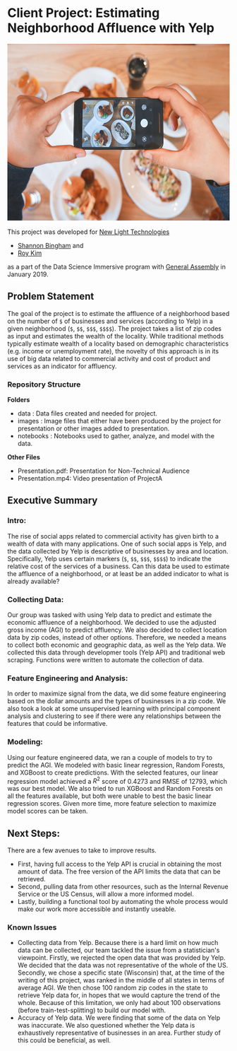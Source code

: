 # Client Project: Estimating Neighborhood Affluence with Yelp

<img src="./images/yelp.jpg" width="600" height="400" alt = "Photo courtesy of @eaterscollective on www.unleash.com" />
 
This project was developed for [New Light Technologies](https://newlighttechnologies.com)
- [Shannon Bingham](https://www.linkedin.com/in/shannon-bingham/) and
- [Roy Kim](https://www.linkedin.com/in/roybkim/)

as a part of the Data Science Immersive program with [General Assembly](https://generalassemb.ly) in January 2019.

## Problem Statement
The goal of the project is to estimate the affluence of a neighborhood based on the number of `$` of businesses and services (according to Yelp) in a given neighborhood (`$`, `$$`, `$$$`, `$$$$`). The project takes a list of zip codes as input and estimates the wealth of the locality. While traditional methods typically estimate wealth of a locality based on demographic characteristics (e.g. income or unemployment rate), the novelty of this approach is in its use of big data related to commercial activity and cost of product and services as an indicator for affluency.

### Repository Structure
**Folders**
- data : Data files created and needed for project.
- images : Image files that either have been produced by the project for presentation or other images added to presentation.
- notebooks : Notebooks used to gather, analyze, and model with the data.

**Other Files**
- Presentation.pdf: Presentation for Non-Technical Audience
- Presentation.mp4: Video presentation of ProjectA

## Executive Summary
### Intro:
The rise of social apps related to commercial activity has given birth to a wealth of data with many applications. One of such social apps is Yelp, and the data collected by Yelp is descriptive of businesses by area and location. Specifically, Yelp uses certain markers (`$`, `$$`, `$$$`, `$$$$`) to indicate the relative cost of the services of a business. Can this data be used to estimate the affluence of a neighborhood, or at least be an added indicator to what is already available?

### Collecting Data:
Our group was tasked with using Yelp data to predict and estimate the economic affluence of a neighborhood. We decided to use the adjusted gross income (AGI) to predict affluency. We also decided to collect location data by zip codes, instead of other options. Therefore, we needed a means to collect both economic and geographic data, as well as the Yelp data. We collected this data through developmer tools (Yelp API) and traditional web scraping. Functions were written to automate the collection of data.

### Feature Engineering and Analysis:
In order to maximize signal from the data, we did some feature engineering based on the dollar amounts and the types of businesses in a zip code. We also took a look at some unsupervised learning with principal component analysis and clustering to see if there were any relationships between the features that could be informative.

### Modeling:
Using our feature engineered data, we ran a couple of models to try to predict the AGI. We modeled with basic linear regression, Random Forests, and XGBoost to create predictions. With the selected features, our linear regression model achieved a $R^2$ score of 0.4273 and RMSE of 12793, which was our best model. We also tried to run XGBoost and Random Forests on all the features available, but both were unable to best the basic linear regression scores. Given more time, more feature selection to maximize model scores can be taken.

## Next Steps:
There are a few avenues to take to improve results. 
- First, having full access to the Yelp API is crucial in obtaining the most amount of data. The free version of the API limits the data that can be retrieved.
- Second, pulling data from other resources, such as the Internal Revenue Service or the US Census, will allow a more informed model.
- Lastly, building a functional tool by automating the whole process would make our work more accessible and instantly useable.

### Known Issues
- Collecting data from Yelp. Because there is a hard limit on how much data can be collected, our team tackled the issue from a statistician's viewpoint. Firstly, we rejected the open data that was provided by Yelp. We decided that the data was not representative of the whole of the US. Secondly, we chose a specific state (Wisconsin) that, at the time of the writing of this project, was ranked in the middle of all states in terms of average AGI. We then chose 100 random zip codes in the state to retrieve Yelp data for, in hopes that we would capture the trend of the whole. Because of this limitation, we only had about 100 observations (before train-test-splitting) to build our model with. 
- Accuracy of Yelp data. We were finding that some of the data on Yelp was inaccurate. We also questioned whether the Yelp data is exhaustively representative of businesses in an area. Further study of this could be beneficial, as well.
